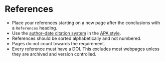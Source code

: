 # References

-   Place your references starting on a new page after the conclusions with a `References` heading.
-   Use the [author–date citation system](https://apastyle.apa.org/style-grammar-guidelines/citations/basic-principles/author-date) in the [APA style](https://apastyle.apa.org/style-grammar-guidelines/references).
-   References should be sorted alphabetically and not numbered.
-   Pages do not count towards the requirement.
-   Every reference must have a DOI.
    This excludes most webpages unless they are archived and version controlled.
